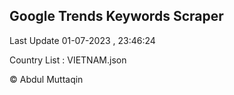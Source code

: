 

## Google Trends Keywords Scraper 
 
Last Update 01-07-2023 , 23:46:24

Country List :
VIETNAM.json



© Abdul Muttaqin 
